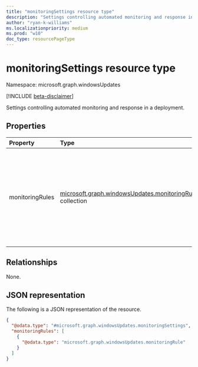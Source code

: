 ```yaml
---
title: "monitoringSettings resource type"
description: "Settings controlling automated monitoring and response in a deployment."
author: "ryan-k-williams"
ms.localizationpriority: medium
ms.prod: "w10"
doc_type: resourcePageType
---
```


# monitoringSettings resource type

Namespace: microsoft.graph.windowsUpdates

[!INCLUDE [beta-disclaimer](../../includes/beta-disclaimer.md)]

Settings controlling automated monitoring and response in a deployment.

## Properties
|Property|Type|Description|
|:---|:---|:---|
|monitoringRules|[microsoft.graph.windowsUpdates.monitoringRule](../resources/windowsupdates-monitoringrule.md) collection|Specifies the rules through which monitoring signals can trigger actions on the deployment. Rules are combined using "or."|

## Relationships
None.

## JSON representation
The following is a JSON representation of the resource.
<!-- {
  "blockType": "resource",
  "@odata.type": "microsoft.graph.windowsUpdates.monitoringSettings"
}
-->
``` json
{
  "@odata.type": "#microsoft.graph.windowsUpdates.monitoringSettings",
  "monitoringRules": [
    {
      "@odata.type": "microsoft.graph.windowsUpdates.monitoringRule"
    }
  ]
}
```

